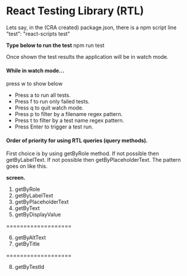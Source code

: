# React Testing Library (RTL)

Lets say, in the (CRA created) package.json, there is a npm script line "test": "react-scripts test"

**Type below to run the test**
npm run test

Once shown the test results the application will be in watch mode.

#### While in watch mode...

press w to show below

- Press a to run all tests.
- Press f to run only failed tests.
- Press q to quit watch mode.
- Press p to filter by a filename regex pattern.
- Press t to filter by a test name regex pattern.
- Press Enter to trigger a test run.

#### Order of priority for using RTL queries (query methods).

First choice is by using getByRole method. If not possible then getByLabelText. If not possible then getByPlaceholderText. The pattern goes on like this.

**screen.**

1. getByRole
2. getByLabelText
3. getByPlaceholderText
4. getByText
5. getByDisplayValue

===================

6. getByAltText
7. getByTitle

===================

8. getByTestId
